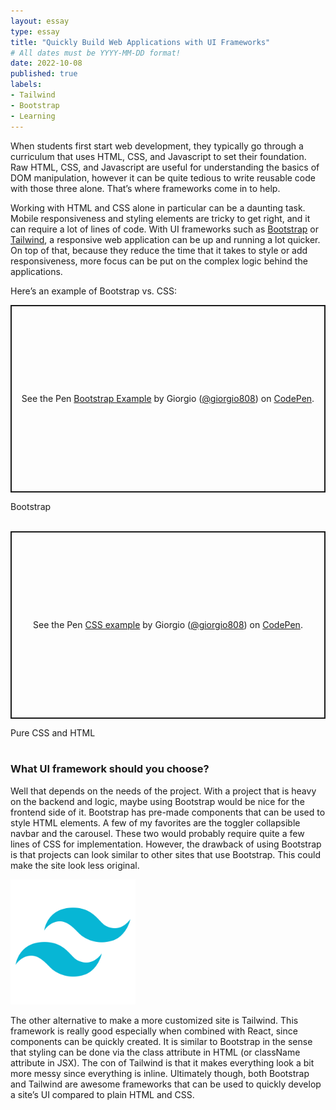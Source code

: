 ```yaml
---
layout: essay
type: essay
title: "Quickly Build Web Applications with UI Frameworks"
# All dates must be YYYY-MM-DD format!
date: 2022-10-08
published: true
labels:
- Tailwind
- Bootstrap
- Learning
---
```

When students first start web development, they typically go through a curriculum that uses HTML, CSS, and Javascript to set their foundation. Raw HTML, CSS, and Javascript are useful for understanding the basics of DOM manipulation, however it can be quite tedious to write reusable code with those three alone. That’s where frameworks come in to help.

Working with HTML and CSS alone in particular can be a daunting task. Mobile responsiveness and styling elements are tricky to get right, and it can require a lot of lines of code. With UI frameworks such as [Bootstrap](https://getbootstrap.com/) or [Tailwind](https://tailwindcss.com/), a responsive web application can be up and running a lot quicker. On top of that, because they reduce the time that it takes to style or add responsiveness, more focus can be put on the complex logic behind the applications.

Here’s an example of Bootstrap vs. CSS:

<p class="codepen" data-height="300" data-default-tab="html,result" data-slug-hash="XWqPYKd" data-user="giorgio808" style="height: 300px; box-sizing: border-box; display: flex; align-items: center; justify-content: center; border: 2px solid; margin: 1em 0; padding: 1em;">
  <span>See the Pen <a href="https://codepen.io/giorgio808/pen/XWqPYKd">
  Bootstrap Example</a> by Giorgio (<a href="https://codepen.io/giorgio808">@giorgio808</a>)
  on <a href="https://codepen.io">CodePen</a>.</span>
</p>

<script async src="https://cpwebassets.codepen.io/assets/embed/ei.js"></script>
<script async src="https://cpwebassets.codepen.io/assets/embed/ei.js"></script>
<div>Bootstrap</div>
<br>
<p class="codepen" data-height="300" data-default-tab="html,result" data-slug-hash="QWrVxmW" data-user="giorgio808" style="height: 300px; box-sizing: border-box; display: flex; align-items: center; justify-content: center; border: 2px solid; margin: 1em 0; padding: 1em;">
  <span>See the Pen <a href="https://codepen.io/giorgio808/pen/QWrVxmW">
  CSS example</a> by Giorgio (<a href="https://codepen.io/giorgio808">@giorgio808</a>)
  on <a href="https://codepen.io">CodePen</a>.</span>
</p>
<script async src="https://cpwebassets.codepen.io/assets/embed/ei.js"></script>
<div>Pure CSS and HTML</div>
<br>

### What UI framework should you choose?

Well that depends on the needs of the project. With a project that is heavy on the backend and logic, maybe using Bootstrap would be nice for the frontend side of it. Bootstrap has pre-made components that can be used to style HTML elements. A few of my favorites are the toggler collapsible navbar and the carousel. These two would probably require quite a few lines of CSS for implementation. However, the drawback of using Bootstrap is that projects can look similar to other sites that use Bootstrap. This could make the site look less original.

<div class="w-100 d-flex justify-content-center">
    <img height="200px" src="../img/quickly-build-web-apps-with-ui-frameworks/tailwind.png" alt="tailwind">
</div>

The other alternative to make a more customized site is Tailwind. This framework is really good especially when combined with React, since components can be quickly created. It is similar to Bootstrap in the sense that styling can be done via the class attribute in HTML (or className attribute in JSX). The con of Tailwind is that it makes everything look a bit more messy since everything is inline. Ultimately though, both Bootstrap and Tailwind are awesome frameworks that can be used to quickly develop a site’s UI compared to plain HTML and CSS. 
